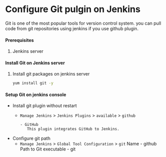 # Configure Git pulgin on Jenkins
Git is one of the most popular tools for version control system. you can pull code from git repositories using jenkins if you use github plugin. 


#### Prerequisites
1. Jenkins server 

#### Install Git on Jenkins server
1. Install git packages on jenkins server
   ```sh
   yum install git -y
   ```

#### Setup Git on jenkins console
- Install git plugin without restart  
  - `Manage Jenkins` > `Jenkins Plugins` > `available` > `github`
      
        - GitHub
           This plugin integrates GitHub to Jenkins.

 - Configure git path
   - `Manage Jenkins` > `Global Tool Configuration` > `git`
                Name - github
                Path to Git executable - git


